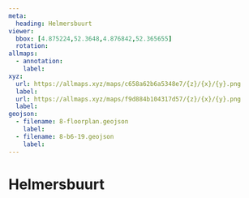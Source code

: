 ```yaml
---
meta:
  heading: Helmersbuurt
viewer:
  bbox: [4.875224,52.3648,4.876842,52.365655]
  rotation:
allmaps:
  - annotation:
    label: 
xyz:
  url: https://allmaps.xyz/maps/c658a62b6a5348e7/{z}/{x}/{y}.png
  label: 
  url: https://allmaps.xyz/maps/f9d884b104317d57/{z}/{x}/{y}.png
  label: 
geojson: 
  - filename: 8-floorplan.geojson
    label: 
  - filename: 8-b6-19.geojson
    label: 
---
```

# Helmersbuurt